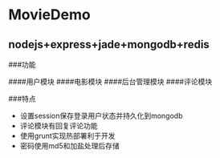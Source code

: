 
# MovieDemo

## nodejs+express+jade+mongodb+redis

###功能

####用户模块
####电影模块
####后台管理模块
####评论模块

###特点
- 设置session保存登录用户状态并持久化到mongodb
- 评论模块有回复评论功能
- 使用grunt实现热部署利于开发
- 密码使用md5和加盐处理后存储

